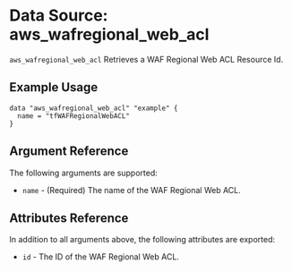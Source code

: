 
# Data Source: aws_wafregional_web_acl

`aws_wafregional_web_acl` Retrieves a WAF Regional Web ACL Resource Id.

## Example Usage

```hcl
data "aws_wafregional_web_acl" "example" {
  name = "tfWAFRegionalWebACL"
}
```

## Argument Reference

The following arguments are supported:

* `name` - (Required) The name of the WAF Regional Web ACL.

## Attributes Reference
In addition to all arguments above, the following attributes are exported:

* `id` - The ID of the WAF Regional Web ACL.
